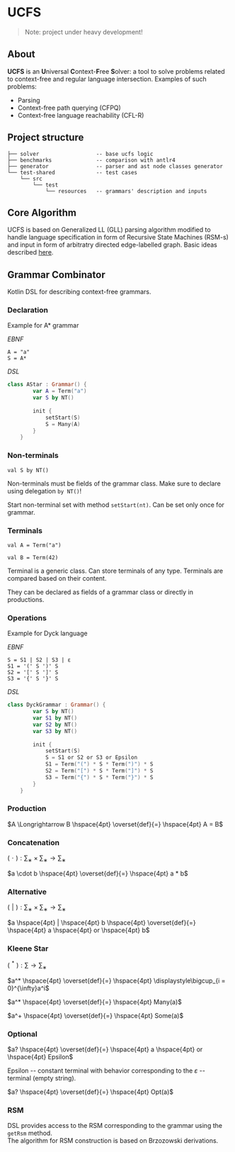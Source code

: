 
# UCFS

> Note: project under heavy development!

## About
**UCFS** is an **U**niversal **C**ontext-**F**ree **S**olver: a tool to solve problems related to context-free and regular language intersection. Examples of such problems:
- Parsing
- Context-free path querying (CFPQ)
- Context-free language reachability (CFL-R)

<!-- Online -- offline modes.    
    
All-pairs, multiple-source. All-paths, reachability.     
    
Incrementality. Both the graph and RSM    
    
Error recovery.    
    
 GLL-based    
 RSM    
-->    

## Project structure 
```
├── solver                  -- base ucfs logic
├── benchmarks              -- comparison with antlr4
├── generator               -- parser and ast node classes generator
└── test-shared             -- test cases 
    └── src
        └── test
            └── resources   -- grammars' description and inputs
```

## Core Algorithm
UCFS is based on Generalized LL (GLL) parsing algorithm modified to handle language specification in form of Recursive State Machines (RSM-s) and input in form of arbitratry directed edge-labelled graph. Basic ideas described [here](https://arxiv.org/pdf/2312.11925.pdf). 

## Grammar Combinator

Kotlin DSL for describing context-free grammars.



### Declaration

Example for A* grammar

*EBNF*
``` 
A = "a"    
S = A*     
``` 
*DSL*  
```kotlin 
class AStar : Grammar() {    
        var A = Term("a")    
        var S by NT()    
    
        init {    
            setStart(S)    
            S = Many(A)    
        }    
    }    
``` 
### Non-terminals

`val S by NT()`

Non-terminals must be fields of the grammar class. Make sure to declare using delegation `by NT()`!

Start non-terminal set with method `setStart(nt)`. Can be set only once for grammar.

### Terminals

`val A = Term("a")`

`val B = Term(42)`

Terminal is a generic class. Can store terminals of any type. Terminals are compared based on their content.

They can be declared as fields of a grammar class or directly in productions.

### Operations
Example for Dyck language

*EBNF*
``` 
S = S1 | S2 | S3 | ε    
S1 = '(' S ')' S     
S2 = '[' S ']' S     
S3 = '{' S '}' S     
``` 
*DSL*
```kotlin 
class DyckGrammar : Grammar() {    
        var S by NT()    
        var S1 by NT()    
        var S2 by NT()    
        var S3 by NT()    
    
        init {    
            setStart(S)    
            S = S1 or S2 or S3 or Epsilon    
            S1 = Term("(") * S * Term(")") * S    
            S2 = Term("[") * S * Term("]") * S    
            S3 = Term("{") * S * Term("}") * S    
        }    
    }    
``` 
### Production
$A \Longrightarrow B \hspace{4pt} \overset{def}{=} \hspace{4pt} A = B$

### Concatenation
$( \hspace{4pt} \cdot \hspace{4pt} ) : \sum_∗ \times \sum_∗ → \sum_∗$

$a \cdot b \hspace{4pt} \overset{def}{=} \hspace{4pt} a * b$

### Alternative
$( \hspace{4pt} | \hspace{4pt} ) : \sum_∗ \times \sum_∗ → \sum_∗$

$a \hspace{4pt} | \hspace{4pt} b \hspace{4pt} \overset{def}{=} \hspace{4pt} a \hspace{4pt} or \hspace{4pt} b$

### Kleene Star
$( \hspace{4pt} ^* \hspace{4pt} ) : \sum→ \sum_∗$

$a^* \hspace{4pt} \overset{def}{=} \hspace{4pt} \displaystyle\bigcup_{i = 0}^{\infty}a^i$

$a^* \hspace{4pt} \overset{def}{=} \hspace{4pt} Many(a)$

$a^+ \hspace{4pt} \overset{def}{=} \hspace{4pt} Some(a)$

### Optional
$a? \hspace{4pt} \overset{def}{=} \hspace{4pt} a \hspace{4pt} or \hspace{4pt} Epsilon$

Epsilon -- constant terminal with behavior corresponding to the $\varepsilon$ -- terminal (empty string).

$a? \hspace{4pt} \overset{def}{=} \hspace{4pt} Opt(a)$

### RSM
DSL provides access to the RSM corresponding to the grammar using the `getRsm` method.    
The algorithm for RSM construction is based on Brzozowski derivations.
